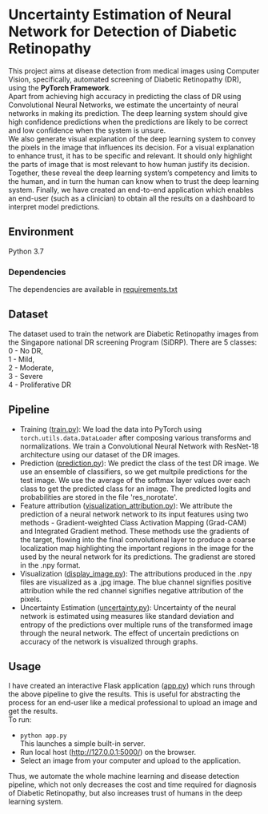# Uncertainty Estimation of Neural Network for Detection of Diabetic Retinopathy
This project aims at disease detection from medical images using Computer Vision, specifically, automated screening of Diabetic Retinopathy (DR), using the **PyTorch Framework**.   
Apart from achieving high accuracy in predicting the class of DR using Convolutional Neural Networks, we estimate the uncertainty of neural networks in making its prediction. The deep learning system should give high confidence predictions when the predictions are likely to be correct and low confidence when the system is unsure.   
We also generate visual explanation of the deep learning system to convey the pixels in the image that influences its decision. For a visual explanation to enhance trust, it has to be specific and relevant. It should only highlight the parts of image that is most relevant to how human justify its decision.  
Together, these reveal the deep learning system’s competency and limits to the human, and in turn the human can know when to trust the deep learning system. Finally, we have created an end-to-end application which enables an end-user (such as a clinician) to obtain all the results on a dashboard to interpret model predictions. 

## Environment
Python 3.7

### Dependencies
 The dependencies are available in [requirements.txt](https://github.com/asmitapoddar/uncertainty-estimation-DR/blob/master/requirements.txt)
 
 ## Dataset
 The dataset used to train the network are Diabetic Retinopathy images from the Singapore national DR screening Program (SiDRP).
 There are 5 classes:   
 0 - No DR,   
 1 - Mild,   
 2 - Moderate,   
 3 - Severe   
 4 - Proliferative DR
 
 ## Pipeline
 - Training ([train.py](https://github.com/asmitapoddar/uncertainty-estimation-DR/blob/master/train.py)): We load the data into PyTorch using ```torch.utils.data.DataLoader``` after composing various transforms and normalizations. We train a Convolutional Neural Network with ResNet-18 architecture using our dataset of the DR images.
 - Prediction ([prediction.py](https://github.com/asmitapoddar/uncertainty-estimation-DR/blob/master/prediction.py)): We predict the class of the test DR image. We use an ensemble of classifiers, so we get multpile predictions for the test image. We use the average of the softmax layer values over each class to get the predicted class for an image. The predicted logits and probabilities are stored in the file 'res_norotate'.
 - Feature attribution ([visualization_attribution.py](https://github.com/asmitapoddar/uncertainty-estimation-DR/blob/master/visualization_attribution.py)): We attribute the prediction of a neural network network to its input features using two methods - Gradient-weighted Class Activation Mapping (Grad-CAM) and Integrated Gradient method. These methods use the gradients of the target, flowing into the final convolutional layer to produce a coarse localization map highlighting the important regions in the image for the used by the neural network for its predictions. The gradienst are stored in the .npy format.
 - Visualization ([display_image.py](https://github.com/asmitapoddar/uncertainty-estimation-DR/blob/master/display_image.py)): The attributions produced in the .npy files are visualized as a .jpg image. The blue channel signifies positive attribution while the red channel signifies negative attribution of the pixels.
 - Uncertainty Estimation ([uncertainty.py](https://github.com/asmitapoddar/uncertainty-estimation-DR/blob/master/uncertainty.py)): Uncertainty of the neural network is estimated using measures like standard deviation and entropy of the predictions over multiple runs of the transformed image through the neural network. The effect of uncertain predictions on accuracy of the network is visualized through graphs.
 
 ## Usage
I have created an interactive Flask application ([app.py](https://github.com/asmitapoddar/uncertainty-estimation-DR/blob/master/app.py)) which runs through the above pipeline to give the results. This is useful for abstracting the process for an end-user like a medical professional to upload an image and get the results.   
To run:
- ```python app.py```  
  This launches a simple built-in server.
- Run local host (http://127.0.0.1:5000/) on the browser.  
- Select an image from your computer and upload to the application.  

Thus, we automate the whole machine learning and disease detection pipeline, which not only decreases the cost and time required for diagnosis of Diabetic Retinopathy, but also increases trust of humans in the deep learning system.
